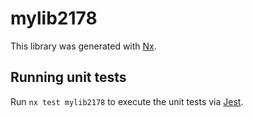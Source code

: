 # mylib2178

This library was generated with [Nx](https://nx.dev).

## Running unit tests

Run `nx test mylib2178` to execute the unit tests via [Jest](https://jestjs.io).
